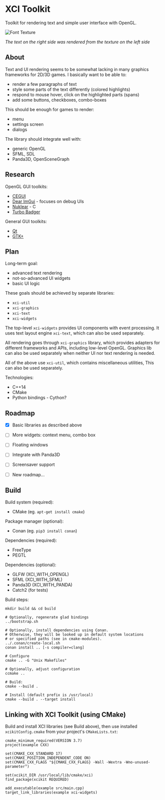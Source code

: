 XCI Toolkit
===========
Toolkit for rendering text and simple user interface with OpenGL.

![Font Texture](http://xci.cz/toolkit/img/xci-text.png)

*The text on the right side was rendered from the texture on the left side*


About
-----

Text and UI rendering seems to be somewhat lacking in many graphics frameworks
for 2D/3D games. I basically want to be able to:

- render a few paragraphs of text
- style some parts of the text differently (colored highlights)
- respond to mouse hover, click on the highlighted parts (spans)
- add some buttons, checkboxes, combo-boxes

This should be enough for games to render:

- menu
- settings screen
- dialogs

The library should integrate well with:

- generic OpenGL
- SFML, SDL
- Panda3D, OpenSceneGraph


Research 
--------

OpenGL GUI toolkits:

- [CEGUI](http://cegui.org.uk/)
- [Dear ImGui](https://github.com/ocornut/imgui) - focuses on debug UIs
- [Nuklear](https://github.com/vurtun/nuklear) - C
- [Turbo Badger](https://github.com/fruxo/turbobadger)

General GUI toolkits:

- [Qt](https://www.qt.io/)
- [GTK+](https://developer.gnome.org/gtk3/stable/index.html)

Plan
----

Long-term goal:

- advanced text rendering
- not-so-advanced UI widgets
- basic UI logic

These goals should be achieved by separate libraries:

- `xci-util`
- `xci-graphics`
- `xci-text`
- `xci-widgets`

The top-level `xci-widgets` provides UI components with event processing.
It uses text layout engine `xci-text`, which can also be used separately.

All rendering goes through `xci-graphics` library, which provides
adapters for different frameworks and APIs, including low-level OpenGL.
Graphics lib can also be used separately when neither UI nor text rendering is needed.

All of the above use `xci-util`, which contains miscellaneous utilities,
This can also be used separately. 

Technologies:

- C++14
- CMake
- Python bindings - Cython?


Roadmap
-------

- [x] Basic libraries as described above
- [ ] More widgets: context menu, combo box
- [ ] Floating windows
- [ ] Integrate with Panda3D
- [ ] Screensaver support
- [ ] New roadmap...


Build
-----

Build system (required):
- CMake (eg. `apt-get install cmake`)

Package manager (optional):
- Conan (eg. `pip3 install conan`)

Dependencies (required):
- FreeType
- PEGTL

Dependencies (optional):
- GLFW (XCI_WITH_OPENGL)
- SFML (XCI_WITH_SFML)
- Panda3D (XCI_WITH_PANDA)
- Catch2 (for tests)

Build steps:

    mkdir build && cd build
    
    # Optionally, regenerate glad bindings
    ../bootstrap.sh

    # Optionally, install dependencies using Conan.
    # Otherwise, they will be looked up in default system locations
    # or specified paths (see in cmake-modules).
    ../.conan/create-local.sh
    conan install .. [-s compiler=clang]
    
    # Configure
    cmake .. -G "Unix Makefiles"
    
    # Optionally, adjust configuration
    ccmake ..
    
    # Build:
    cmake --build .
    
    # Install (default prefix is /usr/local)
    cmake --build . --target install


Linking with XCI Toolkit (using CMake)
--------------------------------------

Build and install XCI libraries (see Build above),
then use installed `xcikitConfig.cmake` from your project's
`CMakeLists.txt`:

    cmake_minimum_required(VERSION 3.7)
    project(example CXX)
    
    set(CMAKE_CXX_STANDARD 17)
    set(CMAKE_POSITION_INDEPENDENT_CODE ON)
    set(CMAKE_CXX_FLAGS "${CMAKE_CXX_FLAGS} -Wall -Wextra -Wno-unused-parameter")
    
    set(xcikit_DIR /usr/local/lib/cmake/xci)
    find_package(xcikit REQUIRED)
    
    add_executable(example src/main.cpp)
    target_link_libraries(example xci-widgets)
